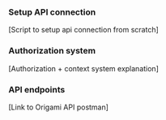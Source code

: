 ### Setup API connection

[Script to setup api connection from scratch]

### Authorization system

[Authorization + context system explanation]

### API endpoints

[Link to Origami API postman]
